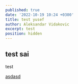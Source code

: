 ```yaml
---
published: true
date: '2022-10-19 10:24 +0300'
title: test yusef
author: Aleksandar Vidakovic
excerpt: test
position: hidden
---
```

## test sai

test

[asdasd](https://www.eddymens.com/blog/how-to-make-a-markdown-link-open-in-another-tab)<base target="_blank">
